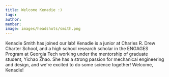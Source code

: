 ```yaml
---
title: Welcome Kenadie :)
tags:
author: 
member: 
image: images/headshots/smith.png
---
```


Kenadie Smith has joined our lab!  Kenadie is a junior at Charles R. Drew Charter School, and a high school research scholar in the ENGAGES Program at Georgia Tech working under the mentorship of graduate student, Yichao Zhao.  She has a strong passion for mechanical engineering and design, and we're excited to do some science together!  Welcome, Kenadie!

